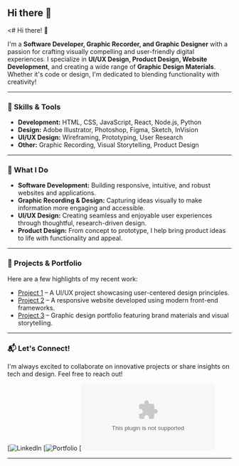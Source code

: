## Hi there 👋

<# Hi there! 👋

I'm a **Software Developer, Graphic Recorder, and Graphic Designer** with a passion for crafting visually compelling and user-friendly digital experiences. I specialize in **UI/UX Design, Product Design, Website Development**, and creating a wide range of **Graphic Design Materials**. Whether it's code or design, I'm dedicated to blending functionality with creativity!

---

### 🔧 Skills & Tools

- **Development:** HTML, CSS, JavaScript, React, Node.js, Python
- **Design:** Adobe Illustrator, Photoshop, Figma, Sketch, InVision
- **UI/UX Design:** Wireframing, Prototyping, User Research
- **Other:** Graphic Recording, Visual Storytelling, Product Design

---

### 🌟 What I Do

- **Software Development:** Building responsive, intuitive, and robust websites and applications.
- **Graphic Recording & Design:** Capturing ideas visually to make information more engaging and accessible.
- **UI/UX Design:** Creating seamless and enjoyable user experiences through thoughtful, research-driven design.
- **Product Design:** From concept to prototype, I help bring product ideas to life with functionality and appeal.

---

### 📌 Projects & Portfolio

Here are a few highlights of my recent work:

- [Project 1](#) – A UI/UX project showcasing user-centered design principles.
- [Project 2](#) – A responsive website developed using modern front-end frameworks.
- [Project 3](#) – Graphic design portfolio featuring brand materials and visual storytelling.

---

### 📬 Let's Connect!

I'm always excited to collaborate on innovative projects or share insights on tech and design. Feel free to reach out!

[![LinkedIn](www.linkedin.com/in/ian-ndung-u-412352237) 
[![Portfolio](https://drive.google.com/file/d/1SjjAiyRiHJDVEiKerZE7E0XX53skfjT8/view?usp=sharing) 
[![Email](mainaianndungu@gmail.com)

---
